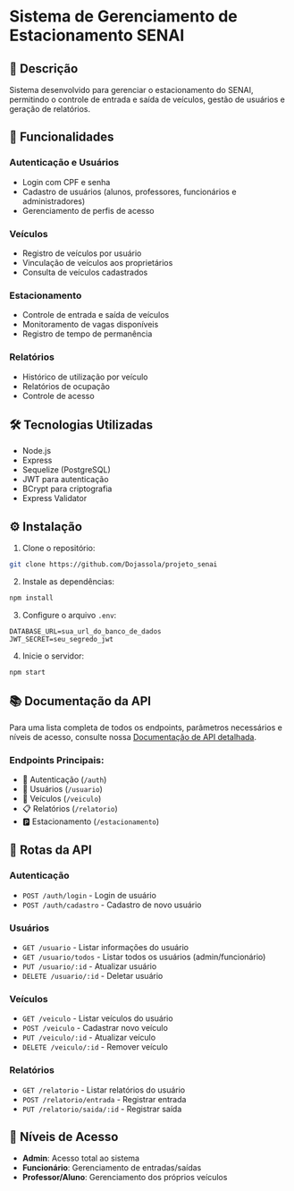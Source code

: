 # Sistema de Gerenciamento de Estacionamento SENAI

## 📝 Descrição
Sistema desenvolvido para gerenciar o estacionamento do SENAI, permitindo o controle de entrada e saída de veículos, gestão de usuários e geração de relatórios.

## 🚀 Funcionalidades

### Autenticação e Usuários
- Login com CPF e senha
- Cadastro de usuários (alunos, professores, funcionários e administradores)
- Gerenciamento de perfis de acesso

### Veículos
- Registro de veículos por usuário
- Vinculação de veículos aos proprietários
- Consulta de veículos cadastrados

### Estacionamento
- Controle de entrada e saída de veículos
- Monitoramento de vagas disponíveis
- Registro de tempo de permanência

### Relatórios
- Histórico de utilização por veículo
- Relatórios de ocupação
- Controle de acesso

## 🛠️ Tecnologias Utilizadas
- Node.js
- Express
- Sequelize (PostgreSQL)
- JWT para autenticação
- BCrypt para criptografia
- Express Validator

## ⚙️ Instalação

1. Clone o repositório:
```bash
git clone https://github.com/Dojassola/projeto_senai
```

2. Instale as dependências:
```bash
npm install
```

3. Configure o arquivo `.env`:
```
DATABASE_URL=sua_url_do_banco_de_dados
JWT_SECRET=seu_segredo_jwt
```

4. Inicie o servidor:
```bash
npm start
```

## 📚 Documentação da API
Para uma lista completa de todos os endpoints, parâmetros necessários e níveis de acesso, consulte nossa [Documentação de API detalhada](docs/api-endpoints.md).

### Endpoints Principais:
- 🔐 Autenticação (`/auth`)
- 👥 Usuários (`/usuario`)
- 🚗 Veículos (`/veiculo`)
- 📋 Relatórios (`/relatorio`)
- 🅿️ Estacionamento (`/estacionamento`)

## 🔑 Rotas da API

### Autenticação
- `POST /auth/login` - Login de usuário
- `POST /auth/cadastro` - Cadastro de novo usuário

### Usuários
- `GET /usuario` - Listar informações do usuário
- `GET /usuario/todos` - Listar todos os usuários (admin/funcionário)
- `PUT /usuario/:id` - Atualizar usuário
- `DELETE /usuario/:id` - Deletar usuário

### Veículos
- `GET /veiculo` - Listar veículos do usuário
- `POST /veiculo` - Cadastrar novo veículo
- `PUT /veiculo/:id` - Atualizar veículo
- `DELETE /veiculo/:id` - Remover veículo

### Relatórios
- `GET /relatorio` - Listar relatórios do usuário
- `POST /relatorio/entrada` - Registrar entrada
- `PUT /relatorio/saida/:id` - Registrar saída

## 👥 Níveis de Acesso
- **Admin**: Acesso total ao sistema
- **Funcionário**: Gerenciamento de entradas/saídas
- **Professor/Aluno**: Gerenciamento dos próprios veículos
